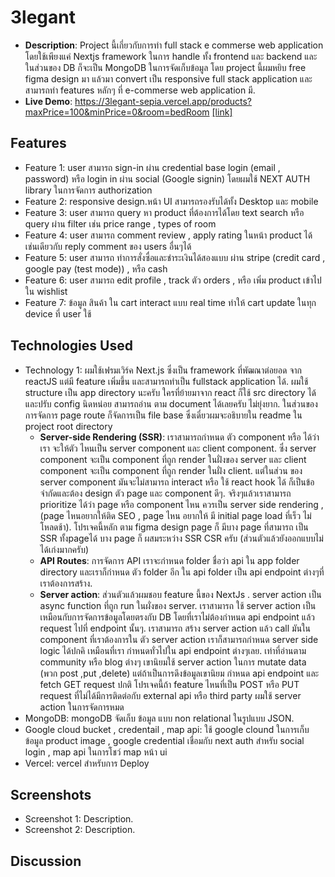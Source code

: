 # 3legant

- **Description**: Project นี้เกี่ยวกับการทำ full stack e commerse web application โดยใช้เพียงแค่ Nextjs framework ในการ handle ทั้ง frontend และ backend และในส่วนของ DB ก็จะเป็น MongoDB ในการจัดเก็บข้อมูล โดย project นี้ผมหยิบ free figma design มา แล้วมา convert เป็น responsive full stack application และสามารถทำ features หลักๆ ที่ e-commerse web application มี. 
- **Live Demo**: https://3legant-sepia.vercel.app/products?maxPrice=100&minPrice=0&room=bedRoom [[link]](https://3legant-sepia.vercel.app/products?maxPrice=100&minPrice=0&room=bedRoom)

## Features

- Feature 1: user สามารถ sign-in ผ่าน credential base login (email , password) หรือ login in ผ่าน social (Google signin) โดยผมใช้ NEXT AUTH library ในการจัดการ authorization 
- Feature 2: responsive design.หน้า UI สามารถรองรับได้ทั้ง Desktop และ mobile 
- Feature 3: user สามารถ query หา product ที่ต้องการได้โดย text search หรือ query ผ่าน filter เช่น price range , types of room
- Feature 4: user สามารถ comment review , apply rating ในหน้า product ได้ เช่นเดียวกับ reply comment ของ users อื่นๆได้
- Feature 5: user สามารถ ทำการสั่งซื่อและชำระเงินได้สองแบบ ผ่าน stripe (credit card , google pay (test mode)) , หรือ cash
- Feature 6: user สามารถ edit profile , track ตัว orders , หรือ เพิ่ม product เข้าไปใน wishlist
- Feature 7: ข้อมูล สินค้า ใน cart interact แบบ real time ทำให้ cart update ในทุก device ที่ user ใช้

## Technologies Used

- Technology 1: ผมใช้เฟรมเวิร์ค Next.js ซึ่งเป็น framework ที่พัฒณาต่อยอด จาก reactJS แต่มี feature เพิ่มขึ้น และสามารถทำเป็น fullstack application ได้. ผมใช้ structure เป็น app directory นะครับ ใครที่ย้ายมาจาก react ก็ใช้ src directory ได้ และปรับ config นิดหน่อย สามารถอ่าน ตาม document ได้เลยครับ ไม่ยุ่งยาก. ในส่วนของการจัดการ page route ก็จัดการเป็น file base ซึ่งเดี๋ยวผมจะอธิบายใน readme ใน project root directory 
  - **Server-side Rendering (SSR)**: เราสามารถกำหนด ตัว component หรือ ได้ว่าเรา จะให้ตัว ไหนเป็น server component และ client component. ซึ่ง server component จะเป็น component ที่ถูก render ในฝั่งของ server และ client component จะเป็น component ที่ถูก render ในฝั่ง client. แต่ในส่วน ของ server component มันจะไม่สามารถ interact หรือ ใช้ react hook ได้ ก็เป็นข้อจำกัดและต้อง design ตัว page และ component ดีๆ. จริงๆแล้วเราสามารถ prioritize ได้ว่า page หรือ component ไหน ควรเป็น server side rendering , (page ไหนอยากให้ติด SEO , page ไหน อยากให้ มี initial page load ที่เร็ว ไม่โหลดช้า). โปรเจคนี้หลัก ตาม figma design page ก็ มีบาง page ที่สามารถ เป็น SSR ทั้งpageได้ บาง page ก็ ผสมระหว่าง SSR CSR ครับ (ส่วนตัวแล้วยังออกแบบไม่ได้เก่งมากครับ)
  - **API Routes**: การจัดการ API เราจะกำหนด folder ชื่อว่า api ใน app folder directory และเราก็กำหนด ตัว folder อีก ใน api folder เป็น api endpoint ต่างๆที่เราต้องการสร้าง. 
  - **Server action**: ส่วนตัวแล้วผมชอบ feature นี้ของ NextJs . server action เป็น async function ที่ถูก run ในผั่งของ server. เราสามารถ ใช้ server action เป็นเหมือนกับการจัดการข้อมูลโดยตรงกับ DB โดยที่เราไม่ต้องกำหนด api endpoint แล้ว request ไปที่ endpoint นั้นๆ. เราสามารถ สร้าง server action แล้ว call มันใน component ที่เราต้องการใน ตัว server action เราก็สามารถกำหนด server side logic ได้ปกคิ เหมือนที่เรา กำหนดทั่วไปใน api endpoint ต่างๆเลย. เท่าที่อ่านตาม community หรือ blog ต่างๆ เขานิยมใช้ server action ในการ mutate data (พวก post ,put ,delete) แต่ถ้าเป็นการดึงข้อมูลเขานิยม กำหนด api endpoint และ fetch GET request ปกติ โปรเจคนี้ถ้า feature ไหนที่เป็น POST หรือ PUT request ที่ไม่ได้มีการติดต่อกับ external api หรือ third party ผมใช้ server action ในการจัดการหมด 
- MongoDB: mongoDB จัดเก็บ ข้อมูล แบบ non relational ในรูปแบบ JSON.
- Google cloud bucket  , credentail , map api: ใช้ google clound ในการเก็บข้อมูล product image , google credential เชื่อมกับ next auth สำหรับ social login , map api ในการโชว์ map หน้า ui
- Vercel: vercel สำหรับการ Deploy





## Screenshots

- Screenshot 1: Description.
- Screenshot 2: Description.



## Discussion

